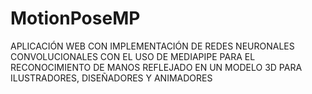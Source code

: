 # MotionPoseMP
APLICACIÓN WEB CON IMPLEMENTACIÓN DE REDES NEURONALES CONVOLUCIONALES CON EL USO DE MEDIAPIPE PARA EL RECONOCIMIENTO DE MANOS REFLEJADO EN UN MODELO 3D PARA ILUSTRADORES, DISEÑADORES Y ANIMADORES
